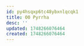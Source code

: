 ```yaml
---
id: py4hsqxp6tc48ybxnlqcqk1
title: 00 Pyrrha
desc: ''
updated: 1748266076464
created: 1748266076464
---
```

